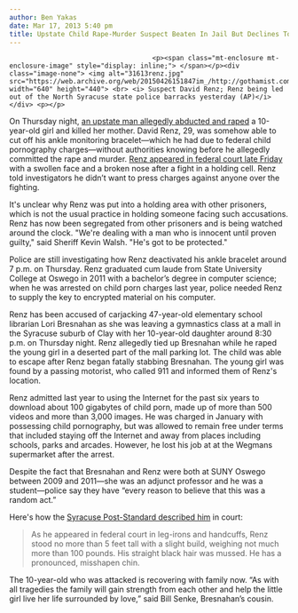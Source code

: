 ```yaml
---
author: Ben Yakas
date: Mar 17, 2013 5:40 pm
title: Upstate Child Rape-Murder Suspect Beaten In Jail But Declines To Press Charges
---
```


	
										<p><span class="mt-enclosure mt-enclosure-image" style="display: inline;"> </span></p><div class="image-none"> <img alt="31613renz.jpg" src="https://web.archive.org/web/20150426151847im_/http://gothamist.com/attachments/byakas/31613renz.jpg" width="640" height="440"> <br> <i> Suspect David Renz; Renz being led out of the North Syracuse state police barracks yesterday (AP)</i></div> <p></p>

<p>On Thursday night, <a href="https://web.archive.org/web/20150426151847/http://gothamist.com/2013/03/16/upstate_man_rapes_10-yr-old_girl_ki.php">an upstate man allegedly abducted and raped</a> a 10-year-old girl and killed her mother. David Renz, 29, was somehow able to cut off his ankle monitoring bracelet&#x2014;which he had due to federal child pornography charges&#x2014;without authorities knowing before he allegedly committed the rape and murder. <a href="https://web.archive.org/web/20150426151847/http://www.syracuse.com/news/index.ssf/2013/03/clay_murder_suspect_foiled_bra.html#incart_river_default">Renz appeared in federal court late Friday</a> with a swollen face and a broken nose after a fight in a holding cell. Renz told investigators he didn&#x2019;t want to press charges against anyone over the fighting.</p>

<p>It&apos;s unclear why Renz was put into a holding area with other prisoners, which is not the usual practice in holding someone facing such accusations. Renz has now been segregated from other prisoners and is being watched around the clock. &quot;We&apos;re dealing with a man who is innocent until proven guilty,&quot; said Sheriff Kevin Walsh. &quot;He&apos;s got to be protected.&quot;</p>

<p>Police are still investigating how Renz deactivated his ankle bracelet around 7 p.m. on Thursday. Renz graduated cum laude from State University College at Oswego in 2011 with a bachelor&#x2019;s degree in computer science; when he was arrested on child porn charges last year, police needed Renz to supply the key to encrypted material on his computer.</p>

<p>Renz has been accused of carjacking 47-year-old elementary school librarian Lori Bresnahan as she was leaving a gymnastics class at a mall in the Syracuse suburb of Clay with her 10-year-old daughter around 8:30 p.m. on Thursday night. Renz allegedly tied up Bresnahan while he raped the young girl in a deserted part of the mall parking lot. The child was able to escape after Renz began fatally stabbing Bresnahan. The young girl was found by a passing motorist, who called 911 and informed them of Renz&apos;s location.</p>

<p>Renz admitted last year to using the Internet for the past six years to download about 100 gigabytes of child porn, made up of more than 500 videos and more than 3,000 images. He was charged in January with possessing child pornography, but was allowed to remain free under terms that included staying off the Internet and away from places including schools, parks and arcades. However, he lost his job at at the Wegmans supermarket after the arrest.</p>

<p>Despite the fact that Bresnahan and Renz were both at SUNY Oswego between 2009 and 2011&#x2014;she was an adjunct professor and he was a student&#x2014;police say they have &#x201C;every reason to believe that this was a random act.&#x201D;</p>

<p>Here&apos;s how the <a href="https://web.archive.org/web/20150426151847/http://www.syracuse.com/news/index.ssf/2013/03/clay_murder_suspect_foiled_bra.html#incart_river_default">Syracuse Post-Standard described him</a> in court:</p>

<blockquote>As he appeared in federal court in leg-irons and handcuffs, Renz stood no more than 5 feet tall with a slight build, weighing not much more than 100 pounds. His straight black hair was mussed. He has a pronounced, misshapen chin.</blockquote>

<p>The 10-year-old who was attacked is recovering with family now. &#x201C;As with all tragedies the family will gain strength from each other and help the little girl live her life surrounded by love,&#x201D; said Bill Senke, Bresnahan&#x2019;s cousin.</p>					
										
									
				